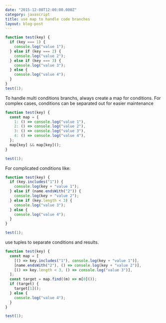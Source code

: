 ```yaml
---
date: "2015-12-08T12:00:00.000Z"
category: javascript
title: use map to handle code branches
layout: blog-post
---
```


```js
function test(key) {
  if (key === 1) {
    console.log("value 1");
  } else if (key === 2) {
    console.log("value 2");
  } else if (key === 3) {
    console.log("value 3");
  } else {
    console.log("value 4");
  }
}
test(1);
```

To handle multi conditions branchs, always create a map for conditions. For complex cases, conditions can be separated out for easier maintenance

```js
function test(key) {
  const map = {
    1: () => console.log("value 1"),
    2: () => console.log("value 2"),
    3: () => console.log("value 3"),
    4: () => console.log("value 4"),
  };
  map[key] && map[key]();
}

test(1);
```

For complicated conditions like:

```js
function test(key) {
  if (key.includes("1")) {
    console.log(key + "value 1");
  } else if (name.endsWith("2")) {
    console.log(key + "value 2");
  } else if (key.length < 3) {
    console.log("value 3");
  } else {
    console.log("value 4");
  }
}

test(1);
```

use tuples to separate conditions and results.

```js
function test(key) {
  const map = [
    [() => key.includes("1"), console.log(key + "value 1")],
    [name.endsWith("2"), () => console.log(key + "value 2")],
    [() => key.length < 3, () => console.log("value 3")],
  ];
  const target = map.find((m) => m[0]());
  if (target) {
    target[1]();
  } else {
    console.log("value 4");
  }
}

test(1);
```
